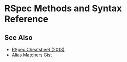 # RSpec Methods and Syntax Reference

## See Also
* [RSpec Cheatsheet (2013)](https://www.anchor.com.au/wp-content/uploads/rspec_cheatsheet_attributed.pdf)
* [Alias Matchers Gist](https://gist.github.com/JunichiIto/f603d3fbfcf99b914f86)
